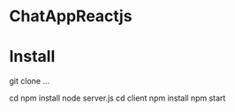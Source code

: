 # ChatAppReactjs
# Install

git clone ...

cd 
npm install
node server.js
cd client
npm install
npm start

